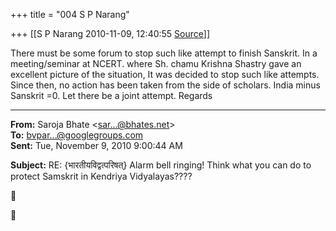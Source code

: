 +++
title = "004 S P Narang"

+++
[[S P Narang	2010-11-09, 12:40:55 [Source](https://groups.google.com/g/bvparishat/c/MPZwUsWodzo)]]



There must be some forum to stop such like attempt to finish Sanskrit. In a meeting/seminar at NCERT. where Sh. chamu Krishna Shastry gave an excellent picture of the situation, It was decided to stop such like attempts. Since then, no action has been taken from the side of scholars. India minus Sanskrit =0. Let there be a joint attempt. Regards  

  

------------------------------------------------------------------------

**From:** Saroja Bhate \<[sar...@bhates.net]()\>  
**To:** [bvpar...@googlegroups.com]()  
**Sent:** Tue, November 9, 2010 9:00:44 AM  

**Subject:** RE: {भारतीयविद्वत्परिषत्} Alarm bell ringing! Think what you can do to protect Samskrit in Kendriya Vidyalayas????  





